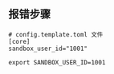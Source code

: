 
## 报错步骤

```
# config.template.toml 文件
[core]
sandbox_user_id="1001"
```

```
export SANDBOX_USER_ID=1001
```